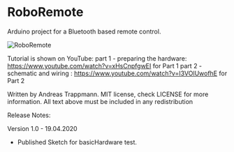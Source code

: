 # RoboRemote

Arduino project for a Bluetooth based remote control.

![RoboRemote](./doc/RoboRemote.jpg)

Tutorial is shown on YouTube:
  part 1 - preparing the hardware: https://www.youtube.com/watch?v=xHsCnpfgwEI for Part 1
  part 2 - schematic and wiring  : https://www.youtube.com/watch?v=I3VOlUwofhE for Part 2

Written by Andreas Trappmann.
MIT license, check LICENSE for more information.
All text above must be included in any redistribution
  
Release Notes:

Version 1.0 - 19.04.2020

  * Published Sketch for basicHardware test.
